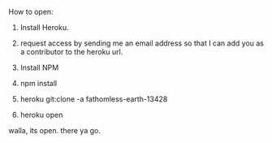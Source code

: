 How to open:

1. Install Heroku.

2. request access by sending me an email address so that I can add you as a contributor to the heroku url.

3. Install NPM

4. npm install

5. heroku git:clone -a fathomless-earth-13428

6. heroku open

walla, its open.  there ya go.

